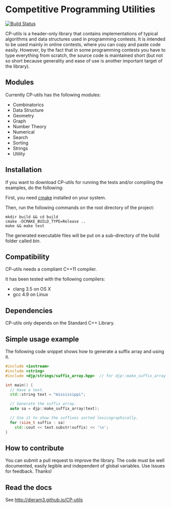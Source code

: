 # Competitive Programming Utilities

[![Build Status](https://travis-ci.org/dieram3/CP-utils.svg?branch=master)](https://travis-ci.org/dieram3/CP-utils)

CP-utils is a header-only library that contains implementations of typical algorithms and data structures used in programming contests. It is intended to be used mainly in online contests, where you can copy and paste code easily. However, by the fact that in some programming contests you have to type everything from scratch, the source code is maintained short (but not so short because generality and ease of use is another important target of the library).

## Modules

Currently CP-utils has the following modules:
- Combinatorics
- Data Structure
- Geometry
- Graph
- Number Theory
- Numerical
- Search
- Sorting
- Strings
- Utility

## Installation

If you want to download CP-utils for running the tests and/or compiling the examples, do the following:

First, you need [cmake](http://www.cmake.org) installed on your system.

Then, run the following commands on the root directory of the project:
```Shell
mkdir build && cd build
cmake -DCMAKE_BUILD_TYPE=Release ..
make && make test
```

The generated executable files will be put on a sub-directory of the build folder called *bin*.

## Compatibility

CP-utils needs a compliant C++11 compiler.

It has been tested with the following compilers:
- clang 3.5 on OS X
- gcc 4.9 on Linux

## Dependencies

CP-utils only depends on the Standard C++ Library.

## Simple usage example

The following code snippet shows how to generate a suffix array and using it.

```C++
#include <iostream>
#include <string>
#include <djp/strings/suffix_array.hpp>  // for djp::make_suffix_array

int main() {
  // Have a text.
  std::string text = "mississippi";

  // Generate the suffix array.
  auto sa = djp::make_suffix_array(text);

  // Use it to show the suffixes sorted lexicographically.
  for (size_t suffix : sa) 
    std::cout << text.substr(suffix) << '\n';
}

```

## How to contribute

You can submit a pull request to improve the library. The code must be well documented, easily legible and independent of global variables. Use Issues for feedback. Thanks!

## Read the docs

See http://dieram3.github.io/CP-utils


